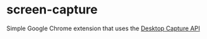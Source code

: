 screen-capture
==============

Simple Google Chrome extension that uses the [Desktop Capture API](https://developer.chrome.com/extensions/desktopCapture)
